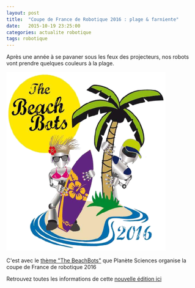 ```yaml
---
layout: post
title:  "Coupe de France de Robotique 2016 : plage & farniente"
date:   2015-10-19 23:25:00
categories: actualite robotique
tags: robotique
---
```


Après une année à se pavaner sous les feux des projecteurs, nos robots vont prendre quelques couleurs à la plage.

![Logo The BeachBots](/coupes/2016/TheBeachBotsLogo.png)

C'est avec le [thème "The BeachBots"](coupes/2016) que Planète Sciences organise la coupe de France de robotique 2016

Retrouvez toutes les informations de cette [nouvelle édition ici](http://www.planete-sciences.org/robot/index.php?section=pages&pageid=133)
